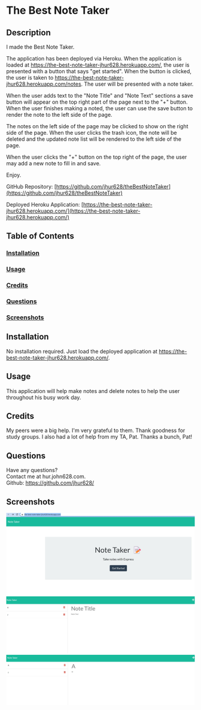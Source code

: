 # The Best Note Taker

  ## Description
  I made the Best Note Taker.

  The application has been deployed via Heroku. When the application is loaded at https://the-best-note-taker-jhur628.herokuapp.com/, the user is presented with a button that says "get started". When the button is clicked, the user is taken to https://the-best-note-taker-jhur628.herokuapp.com/notes. The user will be presented with a note taker.

  When the user adds text to the "Note Title" and "Note Text" sections a save button will appear on the top right part of the page next to the "+" button. When the user finishes making a noted, the user can use the save button to render the note to the left side of the page.

  The notes on the left side of the page may be clicked to show on the right side of the page. When the user clicks the trash icon, the note will be deleted and the updated note list will be rendered to the left side of the page.

  When the user clicks the "+" button on the top right of the page, the user may add a new note to fill in and save.

  Enjoy.

  GitHub Repository: [https://github.com/jhur628/theBestNoteTaker](https://github.com/jhur628/theBestNoteTaker)
  
  Deployed Heroku Application: [https://the-best-note-taker-jhur628.herokuapp.com/](https://the-best-note-taker-jhur628.herokuapp.com/)
  
  ## Table of Contents
  ### [Installation](#Installation)
  ### [Usage](#Usage)
  ### [Credits](#Credits)
  ### [Questions](#Questions)
  ### [Screenshots](#Screenshots)

  ## Installation
  No installation required. Just load the deployed application at https://the-best-note-taker-jhur628.herokuapp.com/.
  ## Usage
  This application will help make notes and delete notes to help the user throughout his busy work day.
  ## Credits
  My peers were a big help. I'm very grateful to them. Thank goodness for study groups. I also had a lot of help from my TA, Pat. Thanks a bunch, Pat!
  ## Questions
  Have any questions? <br/>
  Contact me at hur.john628.com. <br/>
  Github: https://github.com/jhur628/ <br/>
  ## Screenshots
  ![The Best Note Taker "/"](./public/assets/images/theBestNoteTaker1.jpg)
  ![The Best Note Taker "/notes"](./public/assets/images/theBestNoteTaker2.jpg)
  ![The Best Note Taker "/notes" Selected](./public/assets/images/theBestNoteTaker3.jpg)